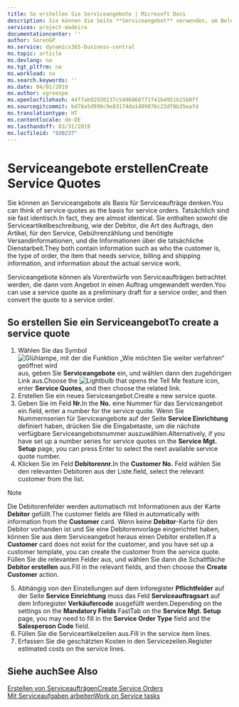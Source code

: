 ```yaml
---
title: So erstellen Sie Serviceangebote | Microsoft Docs
description: Sie können die Seite **Serviceangebot** verwenden, um Belege zu erstellen, in die Sie Informationen über den Service (Reparatur und Wartung) von Serviceartikeln auf Debitorenanfrage eingeben. Serviceangebote können als Vorentwürfe von Serviceaufträgen betrachtet werden, die dann vom Angebot in einen Auftrag umgewandelt werden.
services: project-madeira
documentationcenter: ''
author: SorenGP
ms.service: dynamics365-business-central
ms.topic: article
ms.devlang: na
ms.tgt_pltfrm: na
ms.workload: na
ms.search.keywords: ''
ms.date: 04/01/2019
ms.author: sgroespe
ms.openlocfilehash: 44ffab92930237c5496860771f41b4951b15b0ff
ms.sourcegitcommit: bd78a5d990c9e83174da1409076c22df8b35eafd
ms.translationtype: HT
ms.contentlocale: de-DE
ms.lasthandoff: 03/31/2019
ms.locfileid: "930237"
---
```

# <a name="create-service-quotes"></a><span data-ttu-id="9a296-104">Serviceangebote erstellen</span><span class="sxs-lookup"><span data-stu-id="9a296-104">Create Service Quotes</span></span>
<span data-ttu-id="9a296-105">Sie können an Serviceangebote als Basis für Serviceaufträge denken.</span><span class="sxs-lookup"><span data-stu-id="9a296-105">You can think of service quotes as the basis for service orders.</span></span> <span data-ttu-id="9a296-106">Tatsächlich sind sie fast identisch.</span><span class="sxs-lookup"><span data-stu-id="9a296-106">In fact, they are almost identical.</span></span> <span data-ttu-id="9a296-107">Sie enthalten sowohl die Serviceartikelbeschreibung, wie der Debitor, die Art des Auftrags, den Artikel, für den Service, Gebührenzählung und benötigte Versandinformationen, und die Informationen über die tatsächliche Dienstarbeit.</span><span class="sxs-lookup"><span data-stu-id="9a296-107">They both contain information such as who the customer is, the type of order, the item that needs service, billing and shipping information, and information about the actual service work.</span></span>
 
<span data-ttu-id="9a296-108">Serviceangebote können als Vorentwürfe von Serviceaufträgen betrachtet werden, die dann vom Angebot in einen Auftrag umgewandelt werden.</span><span class="sxs-lookup"><span data-stu-id="9a296-108">You can use a service quote as a preliminary draft for a service order, and then convert the quote to a service order.</span></span>  
  
## <a name="to-create-a-service-quote"></a><span data-ttu-id="9a296-109">So erstellen Sie ein Serviceangebot</span><span class="sxs-lookup"><span data-stu-id="9a296-109">To create a service quote</span></span>  
1. <span data-ttu-id="9a296-110">Wählen Sie das Symbol ![Glühlampe, mit der die Funktion „Wie möchten Sie weiter verfahren“ geöffnet wird](media/ui-search/search_small.png "Wie möchten Sie weiter verfahren?") aus, geben Sie **Serviceangebote** ein, und wählen dann den zugehörigen Link aus.</span><span class="sxs-lookup"><span data-stu-id="9a296-110">Choose the ![Lightbulb that opens the Tell Me feature](media/ui-search/search_small.png "Tell me what you want to do") icon, enter **Service Quotes**, and then choose the related link.</span></span>  
2. <span data-ttu-id="9a296-111">Erstellen Sie ein neues Serviceangebot.</span><span class="sxs-lookup"><span data-stu-id="9a296-111">Create a new service quote.</span></span>  
3. <span data-ttu-id="9a296-112">Geben Sie im Feld **Nr.**</span><span class="sxs-lookup"><span data-stu-id="9a296-112">In the **No.**</span></span> <span data-ttu-id="9a296-113">eine Nummer für das Serviceangebot ein.</span><span class="sxs-lookup"><span data-stu-id="9a296-113">field, enter a number for the service quote.</span></span> <span data-ttu-id="9a296-114">Wenn Sie Nummernserien für Serviceangebote auf der Seite **Service Einrichtung** definiert haben, drücken Sie die Eingabetaste, um die nächste verfügbare Serviceangebotsnummer auszuwählen.</span><span class="sxs-lookup"><span data-stu-id="9a296-114">Alternatively, if you have set up a number series for service quotes on the **Service Mgt. Setup** page, you can press Enter to select the next available service quote number.</span></span>  
4. <span data-ttu-id="9a296-115">Klicken Sie im Feld **Debitorennr.**</span><span class="sxs-lookup"><span data-stu-id="9a296-115">In the **Customer No.**</span></span>  <span data-ttu-id="9a296-116">Feld wählen Sie den relevanten Debitoren aus der Liste.</span><span class="sxs-lookup"><span data-stu-id="9a296-116">field, select the relevant customer from the list.</span></span>  

  > [!Note]  
  >  <span data-ttu-id="9a296-117">Die Debitorenfelder werden automatisch mit Informationen aus der Karte **Debitor** gefüllt.</span><span class="sxs-lookup"><span data-stu-id="9a296-117">The customer fields are filled in automatically with information from the **Customer** card.</span></span> <span data-ttu-id="9a296-118">Wenn keine **Debitor**-Karte für den Debitor vorhanden ist und Sie eine Debitorenvorlage eingerichtet haben, können Sie aus dem Serviceangebot heraus einen Debitor erstellen.</span><span class="sxs-lookup"><span data-stu-id="9a296-118">If a **Customer** card does not exist for the customer, and you have set up a customer template, you can create the customer from the service quote.</span></span> <span data-ttu-id="9a296-119">Füllen Sie die relevanten Felder aus, und wählen Sie dann die Schaltfläche **Debitor erstellen** aus.</span><span class="sxs-lookup"><span data-stu-id="9a296-119">Fill in the relevant fields, and then choose the **Create Customer** action.</span></span>  
  
5. <span data-ttu-id="9a296-120">Abhängig von den Einstellungen auf dem Inforegister **Pflichtfelder** auf der Seite **Service Einrichtung** muss das Feld **Serviceauftragsart** auf dem Inforegister **Verkäufercode** ausgefüllt werden.</span><span class="sxs-lookup"><span data-stu-id="9a296-120">Depending on the settings on the **Mandatory Fields** FastTab on the **Service Mgt. Setup** page, you may need to fill in the **Service Order Type** field and the **Salesperson Code** field.</span></span>  
6. <span data-ttu-id="9a296-121">Füllen Sie die Serviceartikelzeilen aus.</span><span class="sxs-lookup"><span data-stu-id="9a296-121">Fill in the service item lines.</span></span>  
7. <span data-ttu-id="9a296-122">Erfassen Sie die geschätzten Kosten in den Servicezeilen.</span><span class="sxs-lookup"><span data-stu-id="9a296-122">Register estimated costs on the service lines.</span></span>  
  
## <a name="see-also"></a><span data-ttu-id="9a296-123">Siehe auch</span><span class="sxs-lookup"><span data-stu-id="9a296-123">See Also</span></span>  
[<span data-ttu-id="9a296-124">Erstellen von Serviceaufträgen</span><span class="sxs-lookup"><span data-stu-id="9a296-124">Create Service Orders</span></span>](service-how-to-create-service-orders.md)  
[<span data-ttu-id="9a296-125">Mit Serviceaufgaben arbeiten</span><span class="sxs-lookup"><span data-stu-id="9a296-125">Work on Service tasks</span></span>](service-how-to-work-on-service-tasks.md)  

 